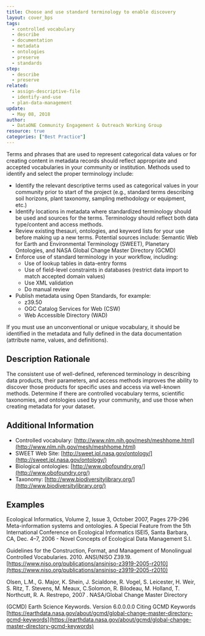 ```yaml
---
title: Choose and use standard terminology to enable discovery
layout: cover_bps
tags:
  - controlled vocabulary
  - describe
  - documentation
  - metadata
  - ontologies
  - preserve
  - standards
step:
  - describe
  - preserve
related:
  - assign-descriptive-file
  - identify-and-use
  - plan-data-management
update:
  - May 08, 2018
author:
  - DataONE Community Engagement & Outreach Working Group
resource: true
categories: ["Best Practice"]
---
```


Terms and phrases that are used to represent categorical data values or for creating content in metadata records should reflect appropriate and accepted vocabularies in your community or institution. Methods used to identify and select the proper terminology include:
 - Identify the relevant descriptive terms used as categorical values in your community prior to start of the project (e.g., standard terms describing soil horizons, plant taxonomy, sampling methodology or equipment, etc.)
 - Identify locations in metadata where standardized terminology should be used and sources for the terms. Terminology should reflect both data type/content and access methods.
 - Review existing thesauri, ontologies, and keyword lists for your use before making up a new terms. Potential sources include: Semantic Web for Earth and Environmental Terminology (SWEET), Planetary Ontologies, and NASA Global Change Master Directory (GCMD)
 - Enforce use of standard terminology in your workflow, including:
    - Use of lookup tables in data-entry forms
    - Use of field-level constraints in databases (restrict data import to match accepted domain values)
    - Use XML validation
    - Do manual review
  - Publish metadata using Open Standards, for example:
    - z39.50
    - OGC Catalog Services for Web (CSW)
    - Web Accessible Directory (WAD)

If you must use an unconventional or unique vocabulary, it should be identified in the metadata and fully defined in the data documentation (attribute name, values, and definitions).

## Description Rationale

The consistent use of well-defined, referenced terminology in describing data products, their parameters, and access methods improves the ability to discover those products for specific uses and access via well-known methods. Determine if there are controlled vocabulary terms, scientific taxonomies, and ontologies used by your community, and use those when creating metadata for your dataset.


## Additional Information

- Controlled vocabulary: [http://www.nlm.nih.gov/mesh/meshhome.html](http://www.nlm.nih.gov/mesh/meshhome.html)
- SWEET Web Site: [http://sweet.jpl.nasa.gov/ontology/](http://sweet.jpl.nasa.gov/ontology/)
- Biological ontologies: [http://www.obofoundry.org/](http://www.obofoundry.org/)
- Taxonomy: [http://www.biodiversitylibrary.org/](http://www.biodiversitylibrary.org/)

## Examples

Ecological Informatics, Volume 2, Issue 3, October 2007, Pages 279-296 Meta-information systems and ontologies. A Special Feature from the 5th International Conference on Ecological Informatics ISEI5, Santa Barbara, CA, Dec. 4–7, 2006 - Novel Concepts of Ecological Data Management S.I.

Guidelines for the Construction, Format, and Management of Monolingual Controlled Vocabularies. 2010. ANSI/NISO Z39.19. [https://www.niso.org/publications/ansiniso-z3919-2005-r2010](https://www.niso.org/publications/ansiniso-z3919-2005-r2010)

Olsen, L.M., G. Major, K. Shein, J. Scialdone, R. Vogel, S. Leicester, H. Weir, S. Ritz, T. Stevens, M. Meaux, C.Solomon, R. Bilodeau, M. Holland, T. Northcutt, R. A. Restrepo, 2007 . NASA/Global Change Master Directory

(GCMD) Earth Science Keywords. Version 6.0.0.0.0
Citing GCMD Keywords [https://earthdata.nasa.gov/about/gcmd/global-change-master-directory-gcmd-keywords](https://earthdata.nasa.gov/about/gcmd/global-change-master-directory-gcmd-keywords)
